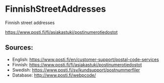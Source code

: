 # FinnishStreetAddresses
Finnish street addresses

https://www.posti.fi/fi/asiakastuki/postinumerotiedostot

## Sources:
* English: https://www.posti.fi/en/customer-support/postal-code-services
* Finnish: https://www.posti.fi/fi/asiakastuki/postinumerotiedostot
* Swedish: https://www.posti.fi/sv/kundsupport/postnummerfiler
* Database: http://www.posti.fi/webpcode/
